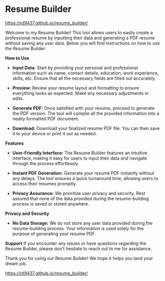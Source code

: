 # Resume Builder

https://rd9437.github.io/resume_builder/

Welcome to my Resume Builder! This tool allows users to easily create a professional resume by inputting their data and generating a PDF resume without saving any user data. Below you will find instructions on how to use the Resume Builder:


**How to Use**
+ **Input Data:** Start by providing your personal and professional information such as name, contact details, education, work experience, skills, etc. Ensure that all the necessary fields are filled out accurately.

+ **Preview:** Review your resume layout and formatting to ensure everything looks as expected. Make any necessary adjustments or edits.

+ **Generate PDF:** Once satisfied with your resume, proceed to generate the PDF version. The tool will compile all the provided information into a neatly formatted PDF document.

+ **Download:** Download your finalized resume PDF file. You can then save it to your device or print it out as needed.


**Features**
+ **User-Friendly Interface:** The Resume Builder features an intuitive interface, making it easy for users to input their data and navigate through the process effortlessly.

+ **Instant PDF Generation:** Generate your resume PDF instantly without any delays. The tool ensures a quick turnaround time, allowing users to access their resumes promptly.

+ **Privacy Assurance:** We prioritize user privacy and security. Rest assured that none of the data provided during the resume-building process is saved or stored anywhere.


**Privacy and Security**
+ **No Data Storage:** We do not store any user data provided during the resume-building process. Your information is used solely for the purpose of generating your resume PDF.


**Support**
If you encounter any issues or have questions regarding the Resume Builder, please don't hesitate to reach out to me for assistance. 

Thank you for using our Resume Builder! We hope it helps you land your dream job.

https://rd9437.github.io/resume_builder/
